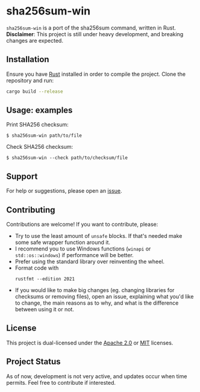 # sha256sum-win

`sha256sum-win` is a port of the sha256sum command, written in Rust.
**Disclaimer**: This project is still under heavy development, and breaking changes are expected.

## Installation

Ensure you have [Rust](https://rustup.rs/) installed in order to compile the project. Clone the repository and run:

```bash
cargo build --release
```

## Usage: examples

Print SHA256 checksum:

```console
$ sha256sum-win path/to/file
```

Check SHA256 checksum:

```console
$ sha256sum-win --check path/to/checksum/file
```

## Support

For help or suggestions, please open an [issue](https://github.com/walker84837/sha256sum-win-rs/issues).

## Contributing

Contributions are welcome! If you want to contribute, please:
  - Try to use the least amount of `unsafe` blocks. If that's needed make some safe wrapper function around it.
  - I recommend you to use Windows functions (`winapi` or `std::os::windows`) if performance will be better.
  - Prefer using the standard library over reinventing the wheel.
  - Format code with
    ```console
    rustfmt --edition 2021
    ```
  - If you would like to make big changes (eg. changing libraries for checksums or removing files), open an issue, explaining what you'd like to change, the main reasons as to why, and what is the difference between using it or not.

## License

This project is dual-licensed under the [Apache 2.0](LICENSE_APACHE.md) or [MIT](LICENSE_MIT.md) licenses.

## Project Status

As of now, development is not very active, and updates occur when time permits. Feel free to contribute if interested.
